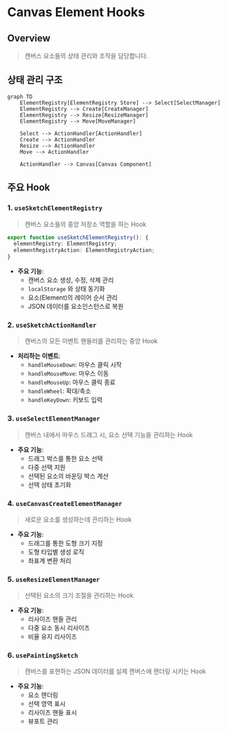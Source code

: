 # Canvas Element Hooks

## Overview
> 캔버스 요소들의 상태 관리와 조작을 담당합니다.

## 상태 관리 구조

```mermaid
graph TD
    ElementRegistry[ElementRegistry Store] --> Select[SelectManager]
    ElementRegistry --> Create[CreateManager]
    ElementRegistry --> Resize[ResizeManager]
    ElementRegistry --> Move[MoveManager]
    
    Select --> ActionHandler[ActionHandler]
    Create --> ActionHandler
    Resize --> ActionHandler
    Move --> ActionHandler
    
    ActionHandler --> Canvas[Canvas Component]
```


## 주요 Hook

### 1. `useSketchElementRegistry`
> 캔버스 요소들의 중앙 저장소 역할을 하는 Hook 

```typescript
export function useSketchElementRegistry(): {
  elementRegistry: ElementRegistry;
  elementRegistryAction: ElementRegistryAction;
}
```

- **주요 기능**:
    - 캔버스 요소 생성, 수정, 삭제 관리
    - `localStorage` 와 상태 동기화
    - 요소(Element)의 레이어 순서 관리
    - JSON 데이터를 요소인스턴스로 복원

### 2. `useSketchActionHandler`
> 캔버스의 모든 이벤트 핸들러를 관리하는 중앙 Hook

- **처리하는 이벤트**:
    - `handleMouseDown`: 마우스 클릭 시작
    - `handleMouseMove`: 마우스 이동
    - `handleMouseUp`: 마우스 클릭 종료
    - `handleWheel`: 확대/축소
    - `handleKeyDown`: 키보드 입력

### 3. `useSelectElementManager`
> 캔버스 내에서 마우스 드래그 시, 요소 선택 기능을 관리하는 Hook

- **주요 기능**:
    - 드래그 박스를 통한 요소 선택
    - 다중 선택 지원
    - 선택된 요소의 바운딩 박스 계산
    - 선택 상태 초기화

### 4. `useCanvasCreateElementManager`
> 새로운 요소를 생성하는데 관리하는 Hook

- **주요 기능**:
    - 드래그를 통한 도형 크기 지정
    - 도형 타입별 생성 로직
    - 좌표계 변환 처리

### 5. `useResizeElementManager`
> 선택된 요소의 크기 조절을 관리하는 Hook

- **주요 기능**:
    - 리사이즈 핸들 관리
    - 다중 요소 동시 리사이즈
    - 비율 유지 리사이즈

### 6. `usePaintingSketch`
> 캔버스를 표현하는 JSON 데이터를 실제 캔버스에 랜더링 시키는 Hook

- **주요 기능**:
    - 요소 렌더링
    - 선택 영역 표시
    - 리사이즈 핸들 표시
    - 뷰포트 관리

